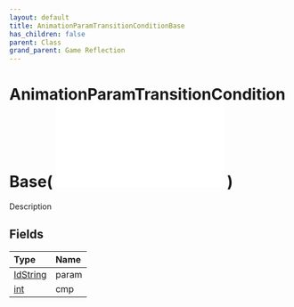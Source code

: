 ```yaml
---
layout: default
title: AnimationParamTransitionConditionBase
has_children: false
parent: Class
grand_parent: Game Reflection
---
```

# AnimationParamTransitionConditionBase( ![ AnimationTransitionCondition ](/game-reflection/classes/animation_transition_condition.md) )
Description 

## Fields
| Type | Name |
|:-------------|:--------------|
| [IdString](/game-reflection/components/id_string.md) | param |
| [int](/game-reflection/enums/int.md) | cmp |
